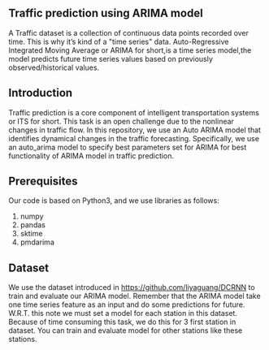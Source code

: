 ## Traffic prediction using ARIMA model
A Traffic dataset is a collection of continuous data points recorded over time. This is why it’s kind of a "time series" data. 
Auto-Regressive Integrated Moving Average or ARIMA for short,is a time series model,the model predicts future time series values based on previously observed/historical values.

## Introduction
Traffic prediction is a core component of intelligent transportation systems or ITS for short.
This task is an open challenge due to the nonlinear changes in traffic flow. 
In this repository, we use an Auto ARIMA model that identifies dynamical changes in the traffic forecasting. 
Specifically, we use an auto_arima model to specify best parameters set for ARIMA for best functionality of ARIMA model in traffic prediction.

## Prerequisites
Our code is based on Python3, and we use libraries as follows:
1. numpy
2. pandas
3. sktime
4. pmdarima

## Dataset
We use the dataset introduced in  https://github.com/liyaguang/DCRNN to train and evaluate our ARIMA model.
Remember that the ARIMA model take one time series feature as an input and do some predictions for future. W.R.T. this note we must set a model for each station in this dataset.
Because of time consuming this task, we do this for 3 first station in dataset. You can train and evaluate model for other stations like these stations.
